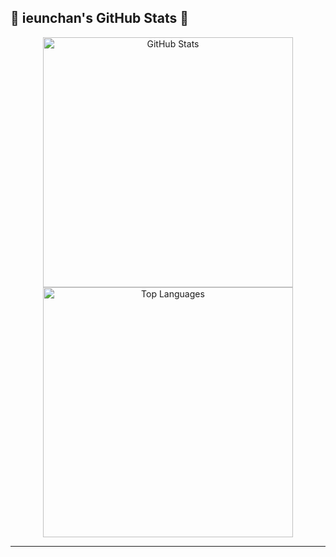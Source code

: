 ## 🌟 ieunchan's GitHub Stats 🌟

<div align="center">
  <img src="https://github-readme-stats.vercel.app/api?username=ieunchan&show_icons=true&theme=tokyonight&title_color=FF6347&icon_color=FFD700&text_color=FFFFFF" alt="GitHub Stats" width="400" />
  <img src="https://github-readme-stats.vercel.app/api/top-langs/?username=ieunchan&show_icons=true&hide_border=true&title_color=FF6347&icon_color=FFD700&layout=compact" alt="Top Languages" width="400" />
</div>

---

<!--
**ieunchan/ieunchan** is a ✨ _special_ ✨ repository because its `README.md` (this file) appears on your GitHub profile.

Here are some ideas to get you started:

- 🔭 I’m currently working on ...
- 🌱 I’m currently learning ...
- 👯 I’m looking to collaborate on ...
- 🤔 I’m looking for help with ...
- 💬 Ask me about ...
- 📫 How to reach me: ...
- 😄 Pronouns: ...
- ⚡ Fun fact: ...
-->
